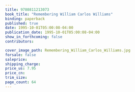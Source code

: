 ```yaml
---
title: 9780811213073
book_title: "Remembering William Carlos Williams"
binding: paperback
published: true
date: 1995-10-01T05:00:08-04:00
publication_date: 1995-10-01T05:00:08-04:00
show_in_forthcoming: false
contributors:

cover_image_path: Remembering_William_Carlos_Williams.jpg
forsale: false
saleprice:
shipping_charge:
price_us: 7.95
price_cn:
trim_size:
page_count: 64
---
```



